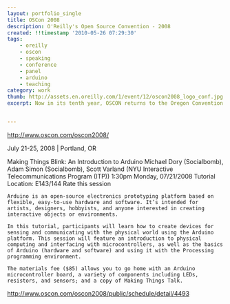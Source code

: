 ```yaml
---
layout: portfolio_single
title: OSCon 2008
description: O'Reilly's Open Source Convention - 2008
created: !!timestamp '2010-05-26 07:29:30'
tags:
    - oreilly
    - oscon
    - speaking
    - conference
    - panel
    - arduino
    - teaching
category: work
thumb: http://assets.en.oreilly.com/1/event/12/oscon2008_logo_conf.jpg
excerpt: Now in its tenth year, OSCON returns to the Oregon Convention Center in Portland, Oregon July 21-25, 2008, bringing together over 2500 experts, visionaries, and hackers in the trenches to explore all that open source has to offer. 2008 promises interesting developments in Linux, Java, Web, and open source infrastructure. OSCON will have tracks for Linux, PHP, Perl, Python, Ruby, Java, Mobile, Databases, Desktop Applications, Web Applications, Administration, Security, People, Business, and Emerging Topics.


---
```


http://www.oscon.com/oscon2008/

July 21-25, 2008 | Portland, OR

Making Things Blink: An Introduction to Arduino
Michael Dory (Socialbomb), Adam Simon (Socialbomb), Scott Varland (NYU Interactive Telecommunications Program (ITP))
1:30pm Monday, 07/21/2008
Tutorial
Location: E143/144
Rate this session

    Arduino is an open-source electronics prototyping platform based on flexible, easy-to-use hardware and software. It’s intended for artists, designers, hobbyists, and anyone interested in creating interactive objects or environments.

    In this tutorial, participants will learn how to create devices for sensing and communicating with the physical world using the Arduino platform. This session will feature an introduction to physical computing and interfacing with microcontrollers, as well as the basics of Arduino (hardware and software) and using it with the Processing programming environment.

    The materials fee ($85) allows you to go home with an Arduino microcontroller board, a variety of components including LEDs, resistors, and sensors; and a copy of Making Things Talk.

http://www.oscon.com/oscon2008/public/schedule/detail/4493